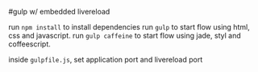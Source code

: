 #gulp w/ embedded livereload

run `npm install` to install dependencies
run `gulp` to start flow using html, css and javascript.
run `gulp caffeine` to start flow using jade, styl and coffeescript.

inside `gulpfile.js`, set application port and livereload port
